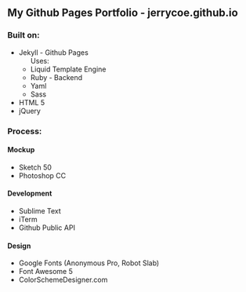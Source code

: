 ## My Github Pages Portfolio - jerrycoe.github.io

### Built on:

<ul>
	<li>
		Jekyll - Github Pages
		<ul>
			Uses:
			<li>
				Liquid Template Engine
			</li>
			<li>
				Ruby - Backend
			</li>
			<li>
				Yaml
			</li>
			<li>
				Sass
			</li>
		</ul>
	</li>
	<li>
		HTML 5
	</li>
	<li>
		jQuery
	</li>
</ul>

### Process:

#### Mockup
<ul>
	<li>
		Sketch 50
	</li>
	<li>
		Photoshop CC
	</li>
</ul>

#### Development
<ul>
	<li>
		Sublime Text
	</li>
	<li>
		iTerm
	</li>
	<li>
		Github Public API
	</li>
</ul>

#### Design
<ul>
	<li>
		Google Fonts (Anonymous Pro, Robot Slab)
	</li>
	<li>
		Font Awesome 5
	</li>
	<li>
		ColorSchemeDesigner.com
	</li>
</ul>